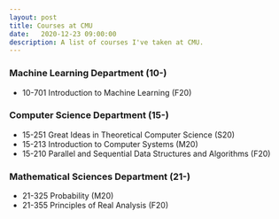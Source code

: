 ```yaml
---
layout: post
title: Courses at CMU
date:   2020-12-23 09:00:00
description: A list of courses I've taken at CMU.
---
```


### Machine Learning Department (10-)
- 10-701 Introduction to Machine Learning (F20)

### Computer Science Department (15-)
- 15-251 Great Ideas in Theoretical Computer Science (S20)
- 15-213 Introduction to Computer Systems (M20)
- 15-210 Parallel and Sequential Data Structures and Algorithms (F20)

### Mathematical Sciences Department (21-)
- 21-325 Probability (M20)
- 21-355 Principles of Real Analysis (F20)
